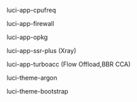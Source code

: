 luci-app-cpufreq

luci-app-firewall

luci-app-opkg

luci-app-ssr-plus (Xray)

luci-app-turboacc (Flow Offload,BBR CCA)

luci-theme-argon

luci-theme-bootstrap
